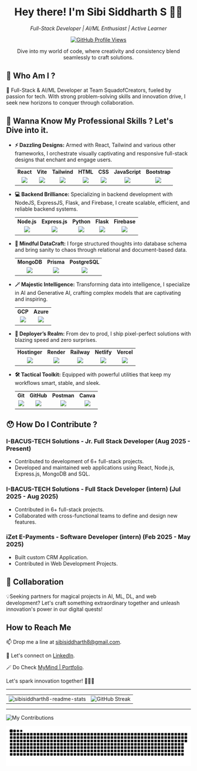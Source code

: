 <h1 align="center">Hey there! I'm <strong>Sibi Siddharth S</strong> 👋🚀</h1>
<p align="center"><i>Full-Stack Developer | AI/ML Enthusiast | Active Learner</i></p>

<p align="center">
  <a href="https://github.com/sibisiddharth8">
    <img src="https://komarev.com/ghpvc/?username=sibisiddharth8&style=flat-square&color=1f6feb" alt="GitHub Profile Views"/>
  </a>
</p>

<p align="center">Dive into my world of code, where creativity and consistency blend seamlessly to craft solutions.</p>

## 🫣 Who Am I ?

🚀 Full-Stack & AI/ML Developer at Team SquadofCreators, fueled by passion for tech. With strong problem-solving skills and innovation drive, I seek new horizons to conquer through collaboration.

## 💼 Wanna Know My Professional Skills ? Let's Dive into it.

- **⚡ Dazzling Designs:** Armed with React, Tailwind and various other frameworks, I orchestrate visually captivating and responsive full-stack designs that enchant and engage users.

  <table style="width: 100%; table-layout: fixed; align: center;">
    <tr align="center">
      <td><b>React</b></td>
      <td><b>Vite</b></td>
      <td><b>Tailwind</b></td>
      <td><b>HTML</b></td>
      <td><b>CSS</b></td>
      <td><b>JavaScript</b></td>
      <td><b>Bootstrap</b></td>
    </tr>
    <tr align="center">
      <td><img src="https://cdn.jsdelivr.net/gh/devicons/devicon/icons/react/react-original.svg" width="45" /></td>
      <td><img src="https://api.sibisiddharth.me/images/skills/image-1750772342374-785385768.png" width="45" /></td>
      <td><img src="https://cdn.jsdelivr.net/gh/devicons/devicon/icons/tailwindcss/tailwindcss-original.svg" width="45" /></td>
      <td><img src="https://cdn.jsdelivr.net/gh/devicons/devicon/icons/html5/html5-original.svg" width="45" /></td>
      <td><img src="https://cdn.jsdelivr.net/gh/devicons/devicon/icons/css3/css3-original.svg" width="45" /></td>
      <td><img src="https://cdn.jsdelivr.net/gh/devicons/devicon/icons/javascript/javascript-original.svg" width="45" /></td>
      <td><img src="https://cdn.jsdelivr.net/gh/devicons/devicon/icons/bootstrap/bootstrap-original.svg" width="45" /></td>
    </tr>
  </table>

- **💻 Backend Brilliance:** Specializing in backend development with NodeJS, ExpressJS, Flask, and Firebase, I create scalable, efficient, and reliable backend systems.

  <table style="width: 100%; table-layout: fixed;">
    <tr align="center">
      <td><b>Node.js</b></td>
      <td><b>Express.js</b></td>
      <td><b>Python</b></td>
      <td><b>Flask</b></td>
      <td><b>Firebase</b></td>
    </tr>
    <tr align="center">
      <td><img src="https://cdn.jsdelivr.net/gh/devicons/devicon/icons/nodejs/nodejs-original.svg" width="45" /></td>
      <td><img src="https://cdn.jsdelivr.net/gh/devicons/devicon/icons/express/express-original.svg" width="45" /></td>
      <td><img src="https://cdn.jsdelivr.net/gh/devicons/devicon/icons/python/python-original.svg" width="45" /></td>
      <td><img src="https://cdn.jsdelivr.net/gh/devicons/devicon/icons/flask/flask-original.svg" width="45" /></td>
      <td><img src="https://cdn.jsdelivr.net/gh/devicons/devicon/icons/firebase/firebase-plain.svg" width="45" /></td>
    </tr>
  </table>

- **🧠 Mindful DataCraft:** I forge structured thoughts into database schema and bring sanity to chaos through relational and document-based data.

  <table style="width: 100%; table-layout: fixed;">
    <tr align="center">
      <td><b>MongoDB</b></td>
      <td><b>Prisma</b></td>
      <td><b>PostgreSQL</b></td>
    </tr>
    <tr align="center">
      <td><img src="https://cdn.jsdelivr.net/gh/devicons/devicon/icons/mongodb/mongodb-original.svg" width="45" /></td>
      <td><img src="https://cdn.jsdelivr.net/gh/devicons/devicon/icons/prisma/prisma-original.svg" width="45" /></td>
      <td><img src="https://cdn.jsdelivr.net/gh/devicons/devicon/icons/postgresql/postgresql-original.svg" width="45" /></td>
    </tr>
  </table>

- **🪄 Majestic Intelligence:** Transforming data into intelligence, I specialize in AI and Generative AI, crafting complex models that are captivating and inspiring.

  <table style="width: 100%; table-layout: fixed;">
    <tr align="center">
      <td><b>GCP</b></td>
      <td><b>Azure</b></td>
    </tr>
    <tr align="center">
      <td><img src="https://cdn.jsdelivr.net/gh/devicons/devicon/icons/googlecloud/googlecloud-original.svg" width="45" /></td>
      <td><img src="https://cdn.jsdelivr.net/gh/devicons/devicon/icons/azure/azure-original.svg" width="45" /></td>
    </tr>
  </table>

- **🚀 Deployer’s Realm:** From dev to prod, I ship pixel-perfect solutions with blazing speed and zero surprises.

  <table style="width: 100%; table-layout: fixed;">
    <tr align="center">
      <td><b>Hostinger</b></td>
      <td><b>Render</b></td>
      <td><b>Railway</b></td>
      <td><b>Netlify</b></td>
      <td><b>Vercel</b></td>
    </tr>
    <tr align="center">
      <td><img src="https://api.sibisiddharth.me/images/skills/image-1750797831313-365771525.png" width="45" /></td>
      <td><img src="https://api.sibisiddharth.me/images/skills/image-1750948055704-201125919.png" width="45" /></td>
      <td><img src="https://railway.app/favicon.ico" width="45" /></td>
      <td><img src="https://www.vectorlogo.zone/logos/netlify/netlify-icon.svg" width="45" /></td>
      <td><img src="https://www.vectorlogo.zone/logos/vercel/vercel-icon.svg" width="45" /></td>
    </tr>
  </table>

- **🛠 Tactical Toolkit:** Equipped with powerful utilities that keep my workflows smart, stable, and sleek.

  <table>
    <tr align="center">
      <td><b>Git</b></td>
      <td><b>GitHub</b></td>
      <td><b>Postman</b></td>
      <td><b>Canva</b></td>
    </tr>
    <tr align="center">
      <td><img src="https://cdn.jsdelivr.net/gh/devicons/devicon/icons/git/git-original.svg" width="45" /></td>
      <td><img src="https://cdn.jsdelivr.net/gh/devicons/devicon/icons/github/github-original.svg" width="45" /></td>
      <td><img src="https://www.vectorlogo.zone/logos/getpostman/getpostman-icon.svg" width="45" /></td>
      <td><img src="https://cdn.jsdelivr.net/gh/devicons/devicon/icons/canva/canva-original.svg" width="45" /></td>
    </tr>
  </table>

    

## 😯 How Do I Contribute ?

### I-BACUS-TECH Solutions - Jr. Full Stack Developer (Aug 2025 - Present)
- Contributed to development of 6+ full-stack projects.
- Developed and maintained web applications using React, Node.js, Express.js, MongoDB and SQL.

### I-BACUS-TECH Solutions - Full Stack Developer (intern) (Jul 2025 - Aug 2025)
- Contributed in 6+ full-stack projects.
- Collaborated with cross-functional teams to define and design new features.

### iZet E-Payments - Software Developer (intern) (Feb 2025 - May 2025)
- Built custom CRM Application.
- Contributed in Web Development Projects.

## 🤝 Collaboration

💡Seeking partners for magical projects in AI, ML, DL, and web development? Let's craft something extraordinary together and unleash innovation's power in our digital quests!

## How to Reach Me

📫 Drop me a line at sibisiddharth8@gmail.com.

🔮 Let's connect on [LinkedIn](https://www.linkedin.com/in/sibisiddharths/).

🪄 Do Check [MyMind | Portfolio](https://www.sibisiddharth.me/).

Let's spark innovation together! 🧙‍♂️✨

---

<table>
  <tr>
    <td style="border: none;">
      <img src="https://github-readme-stats.vercel.app/api?username=sibisiddharth8&show_icons=true&theme=github_dark" alt="sibisiddharth8-readme-stats" />
    </td>
    <td style="border: none;">
        <img src="https://github-readme-streak-stats.herokuapp.com?user=sibisiddharth8&theme=github-dark-blue&cache_bust=true" alt="GitHub Streak" />
    </td>
  </tr>
</table>

---

![My Contributions](https://github-readme-activity-graph.vercel.app/graph?username=sibisiddharth8&bg_color=0d1117&color=58a6ff&line=1f6feb&point=ffffff&area=true&hide_border=false)

<p align="center">
 <img width="1000" src="assets/github-snake.svg" alt="snake"/>
</p>